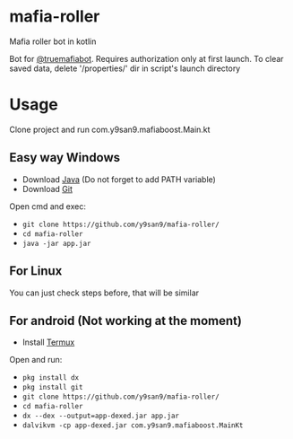 # mafia-roller
Mafia roller bot in kotlin

Bot for [@truemafiabot](https://t.me/truemafiabot). Requires authorization only at first launch. To clear saved data, delete '/properties/' dir in script's launch directory

# Usage
Clone project and run com.y9san9.mafiaboost.Main.kt

## Easy way Windows
- Download [Java](https://www.java.com/ru/download/) (Do not forget to add PATH variable)
- Download [Git](https://git-scm.com/downloads)

Open cmd and exec: <br>
- `git clone https://github.com/y9san9/mafia-roller/`
- `cd mafia-roller`
- `java -jar app.jar`

## For Linux
You can just check steps before, that will be similar

## For android (Not working at the moment)
- Install [Termux](https://play.google.com/store/apps/details?id=com.termux)

Open and run:
- `pkg install dx`
- `pkg install git`
- `git clone https://github.com/y9san9/mafia-roller/`
- `cd mafia-roller`
- `dx --dex --output=app-dexed.jar app.jar`
- `dalvikvm -cp app-dexed.jar com.y9san9.mafiaboost.MainKt`
